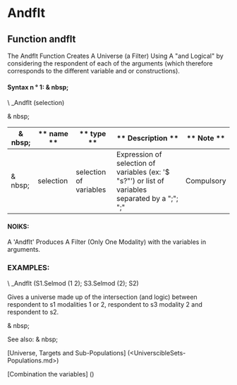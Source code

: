 # Andflt

## Function andflt

The Andflt Function Creates A Universe (a Filter) Using A "and Logical" by considering the respondent of each of the arguments (which therefore corresponds to the different variable and or constructions).

#### Syntax n ° 1: & nbsp;

\ _Andflt (selection)

& nbsp;

| & nbsp; | ** name ** | ** type ** | ** Description ** | ** Note ** |
| --- | --- | --- | --- | --- |
| & nbsp; | selection | selection of variables | Expression of selection of variables (ex: '$ "s?"') or list of variables separated by a ";"; ";"| Compulsory |

#### NOIKS:

A 'Andflt' Produces A Filter (Only One Modality) with the variables in arguments.

### EXAMPLES:

\ _Andflt (S1.Selmod (1 2); S3.Selmod (2); S2)

Gives a universe made up of the intersection (and logic) between respondent to s1 modalities 1 or 2, respondent to s3 modality 2 and respondent to s2.

& nbsp;

See also: & nbsp;

[Universe, Targets and Sub-Populations] (<UniverscibleSets-Populations.md>)

[Combination the variables] (<combination thevariables1.md>)